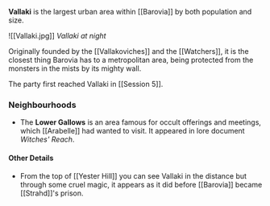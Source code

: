 **Vallaki** is the largest urban area within [[Barovia]] by both population and size.

![[Vallaki.jpg]]
*Vallaki at night*

Originally founded by the [[Vallakoviches]] and the [[Watchers]], it is the closest thing Barovia has to a metropolitan area, being protected from the monsters in the mists by its mighty wall.

The party first reached Vallaki in [[Session 5]].

### Neighbourhoods
- The **Lower Gallows** is an area famous for occult offerings and meetings, which [[Arabelle]] had wanted to visit. It appeared in lore document *Witches' Reach*.

#### Other Details
- From the top of [[Yester Hill]] you can see Vallaki in the distance but through some cruel magic, it appears as it did before [[Barovia]] became [[Strahd]]'s prison.